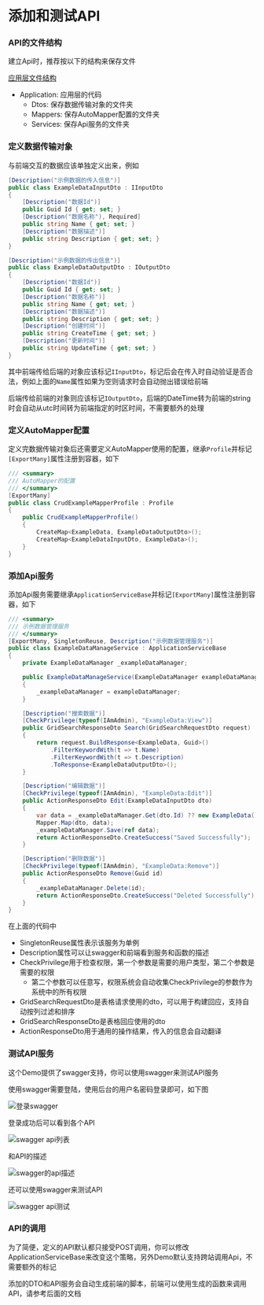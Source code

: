 # 添加和测试API

### **API的文件结构**

建立Api时，推荐按以下的结构来保存文件

[应用层文件结构](img/plugin_application_source.jpg)

- Application: 应用层的代码
  - Dtos: 保存数据传输对象的文件夹
  - Mappers: 保存AutoMapper配置的文件夹
  - Services: 保存Api服务的文件夹

### **定义数据传输对象**

与前端交互的数据应该单独定义出来，例如

``` csharp
[Description("示例数据的传入信息")]
public class ExampleDataInputDto : IInputDto
{
    [Description("数据Id")]
    public Guid Id { get; set; }
    [Description("数据名称"), Required]
    public string Name { get; set; }
    [Description("数据描述")]
    public string Description { get; set; }
}
```

``` csharp
[Description("示例数据的传出信息")]
public class ExampleDataOutputDto : IOutputDto
{
    [Description("数据Id")]
    public Guid Id { get; set; }
    [Description("数据名称")]
    public string Name { get; set; }
    [Description("数据描述")]
    public string Description { get; set; }
    [Description("创建时间")]
    public string CreateTime { get; set; }
    [Description("更新时间")]
    public string UpdateTime { get; set; }
}
```

其中前端传给后端的对象应该标记`IInputDto`，标记后会在传入时自动验证是否合法，例如上面的`Name`属性如果为空则请求时会自动抛出错误给前端

后端传给前端的对象则应该标记`IOutputDto`，后端的DateTime转为前端的string时会自动从utc时间转为前端指定的时区时间，不需要额外的处理

### **定义AutoMapper配置**

定义完数据传输对象后还需要定义AutoMapper使用的配置，继承`Profile`并标记`[ExportMany]`属性注册到容器，如下

``` csharp
/// <summary>
/// AutoMapper的配置
/// </summary>
[ExportMany]
public class CrudExampleMapperProfile : Profile
{
    public CrudExampleMapperProfile()
    {
        CreateMap<ExampleData, ExampleDataOutputDto>();
        CreateMap<ExampleDataInputDto, ExampleData>();
    }
}
```

### **添加Api服务**

添加Api服务需要继承`ApplicationServiceBase`并标记`[ExportMany]`属性注册到容器，如下

``` csharp
/// <summary>
/// 示例数据管理服务
/// </summary>
[ExportMany, SingletonReuse, Description("示例数据管理服务")]
public class ExampleDataManageService : ApplicationServiceBase
{
    private ExampleDataManager _exampleDataManager;

    public ExampleDataManageService(ExampleDataManager exampleDataManager)
    {
        _exampleDataManager = exampleDataManager;
    }

    [Description("搜索数据")]
    [CheckPrivilege(typeof(IAmAdmin), "ExampleData:View")]
    public GridSearchResponseDto Search(GridSearchRequestDto request)
    {
        return request.BuildResponse<ExampleData, Guid>()
            .FilterKeywordWith(t => t.Name)
            .FilterKeywordWith(t => t.Description)
            .ToResponse<ExampleDataOutputDto>();
    }

    [Description("编辑数据")]
    [CheckPrivilege(typeof(IAmAdmin), "ExampleData:Edit")]
    public ActionResponseDto Edit(ExampleDataInputDto dto)
    {
        var data = _exampleDataManager.Get(dto.Id) ?? new ExampleData();
        Mapper.Map(dto, data);
        _exampleDataManager.Save(ref data);
        return ActionResponseDto.CreateSuccess("Saved Successfully");
    }

    [Description("删除数据")]
    [CheckPrivilege(typeof(IAmAdmin), "ExampleData:Remove")]
    public ActionResponseDto Remove(Guid id)
    {
        _exampleDataManager.Delete(id);
        return ActionResponseDto.CreateSuccess("Deleted Successfully");
    }
}
```

在上面的代码中

- SingletonReuse属性表示该服务为单例
- Description属性可以让swagger和前端看到服务和函数的描述
- CheckPrivilege用于检查权限，第一个参数是需要的用户类型，第二个参数是需要的权限
    - 第二个参数可以任意写，权限系统会自动收集CheckPrivilege的参数作为系统中的所有权限
- GridSearchRequestDto是表格请求使用的dto，可以用于构建回应，支持自动按列过滤和排序
- GridSearchResponseDto是表格回应使用的dto
- ActionResponseDto用于通用的操作结果，传入的信息会自动翻译

### **测试API服务**

这个Demo提供了swagger支持，你可以使用swagger来测试API服务

使用swagger需要登陆，使用后台的用户名密码登录即可，如下图

![登录swagger](img/swagger_login.jpg)

登录成功后可以看到各个API

![swagger api列表](img/swagger_api_list.jpg)

和API的描述

![swagger的api描述](img/swagger_api_description.jpg)

还可以使用swagger来测试API

![swagger api测试](img/swagger_api_test.jpg)

### **API的调用**

为了简便，定义的API默认都只接受POST调用，你可以修改ApplicationServiceBase来改变这个策略，另外Demo默认支持跨站调用Api，不需要额外的标记

添加的DTO和API服务会自动生成前端的脚本，前端可以使用生成的函数来调用API，请参考后面的文档
